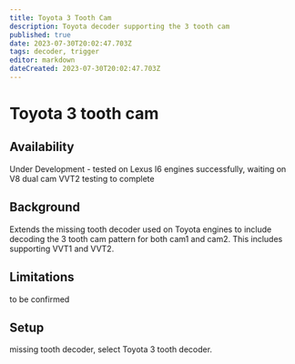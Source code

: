 ```yaml
---
title: Toyota 3 Tooth Cam
description: Toyota decoder supporting the 3 tooth cam
published: true
date: 2023-07-30T20:02:47.703Z
tags: decoder, trigger
editor: markdown
dateCreated: 2023-07-30T20:02:47.703Z
---
```


# Toyota 3 tooth cam
## Availability
Under Development - tested on Lexus I6 engines successfully, waiting on V8 dual cam VVT2 testing to complete

## Background
Extends the missing tooth decoder used on Toyota engines to include decoding the 3 tooth cam pattern for both cam1 and cam2. This includes supporting VVT1 and VVT2.

## Limitations
to be confirmed


## Setup
missing tooth decoder, select Toyota 3 tooth decoder.
